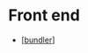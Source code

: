 # Front end

- [[bundler]]

[//begin]: # "Autogenerated link references for markdown compatibility"
[bundler]: bundler "bundler"
[//end]: # "Autogenerated link references"
